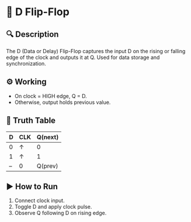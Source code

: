 # 🧩 D Flip-Flop

## 🔍 Description

The D (Data or Delay) Flip-Flop captures the input D on the rising or falling edge of the clock and outputs it at Q.
Used for data storage and synchronization.

## ⚙️ Working
- On clock = HIGH edge, Q = D.
- Otherwise, output holds previous value.

## 🧠 Truth Table
| D | CLK | Q(next) |
| - | --- | ------- |
| 0 | ↑   | 0       |
| 1 | ↑   | 1       |
| – | 0   | Q(prev) |

## ▶️ How to Run
1. Connect clock input.
2. Toggle D and apply clock pulse.
3. Observe Q following D on rising edge.
